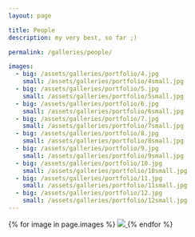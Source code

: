 ```yaml
---
layout: page

title: People
description: my very best, so far ;)

permalink: /galleries/people/

images:
  - big: /assets/galleries/portfolio/4.jpg
    small: /assets/galleries/portfolio/4small.jpg
  - big: /assets/galleries/portfolio/5.jpg
    small: /assets/galleries/portfolio/5small.jpg
  - big: /assets/galleries/portfolio/6.jpg
    small: /assets/galleries/portfolio/6small.jpg
  - big: /assets/galleries/portfolio/7.jpg
    small: /assets/galleries/portfolio/7small.jpg
  - big: /assets/galleries/portfolio/8.jpg
    small: /assets/galleries/portfolio/8small.jpg
  - big: /assets/galleries/portfolio/9.jpg
    small: /assets/galleries/portfolio/9small.jpg
  - big: /assets/galleries/portfolio/10.jpg
    small: /assets/galleries/portfolio/10small.jpg
  - big: /assets/galleries/portfolio/11.jpg
    small: /assets/galleries/portfolio/11small.jpg
  - big: /assets/galleries/portfolio/12.jpg
    small: /assets/galleries/portfolio/12small.jpg
---
```


<div id="gallery">
{% for image in page.images %}
   <a data-fancybox="slides" href="{{ image.big }}">
      <img src="{{ image.small }}">
   </a>
{% endfor %}

<script>
   $("#gallery").justifiedGallery({
      rowHeight : 120,
      margins : 10,
	  border : 0,
      lastRow : 'justify'
   });
</script>

<script>
$('[data-fancybox]').fancybox({
   protect : true,
   loop : true,
   infobar : false,
   animationEffect : "zoom-in-out",
   transitionEffect : false,
   buttons : [
      'slideShow',
      'fullScreen',
      'thumbs',
      'close'
   ],
   fullScreen : {
      autoStart : false
   },
   slideShow : {
      autoStart : false
   }
});
</script>